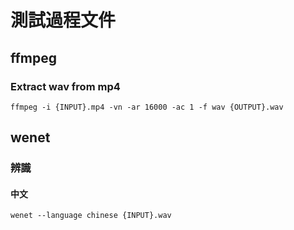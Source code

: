 # 測試過程文件

## ffmpeg
### Extract wav from mp4 
```ffmpeg -i {INPUT}.mp4 -vn -ar 16000 -ac 1 -f wav {OUTPUT}.wav```

## wenet
### 辨識
#### 中文
```wenet --language chinese {INPUT}.wav```
